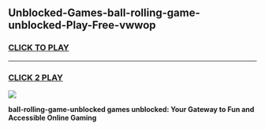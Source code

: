 
## Unblocked-Games-ball-rolling-game-unblocked-Play-Free-vwwop
<h3>
<a href="https://premium76.site?title=ball-rolling-game-unblocked&ref=10A">CLICK TO PLAY</a></h3>
<hr>

<h3>
<a href="https://premium76.site?title=ball-rolling-game-unblocked&ref=10A">CLICK 2 PLAY</a>
  
</h3>

<a href="https://premium76.site?title=ball-rolling-game-unblocked&ref=10A"><img src="https://clearcache.store/games.png"></a>


**ball-rolling-game-unblocked games unblocked: Your Gateway to Fun and Accessible Online Gaming**
